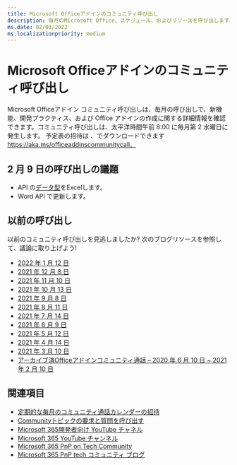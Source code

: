 ```yaml
---
title: Microsoft Officeアドインのコミュニティ呼び出し
description: 毎月のMicrosoft Office、スケジュール、およびリソースを呼び出します。
ms.date: 02/03/2022
ms.localizationpriority: medium
---
```


# <a name="microsoft-office-add-ins-community-call"></a>Microsoft Officeアドインのコミュニティ呼び出し

Microsoft Officeアドイン コミュニティ呼び出しは、毎月の呼び出しで、新機能、開発プラクティス、および Office アドインの作成に関する詳細情報を確認できます。コミュニティ呼び出しは、太平洋時間午前 8:00 に毎月第 2 水曜日に発生します。 予定表の招待は 、でダウンロードできます https://aka.ms/officeaddinscommunitycall。

## <a name="agenda-for-february-9th-call"></a>2 月 9 日の呼び出しの議題

- API の[データ型](../excel/excel-data-types-overview.md)をExcelします。
- Word API で更新します。

## <a name="previous-calls"></a>以前の呼び出し

以前のコミュニティ呼び出しを見逃しましたか? 次のブログリソースを参照して、議論に取り上げよう!

- [2022 年 1 月 12 日](https://techcommunity.microsoft.com/t5/microsoft-365-pnp-blog/office-add-ins-community-call-january-12-2022/ba-p/3061097)
- [2021 年 12 月 8 日](https://techcommunity.microsoft.com/t5/microsoft-365-pnp-blog/office-add-ins-community-call-december-8-2021/ba-p/3032949)
- [2021 年 11 月 10 日](https://techcommunity.microsoft.com/t5/microsoft-365-pnp-blog/office-add-ins-community-call-november-10-2021/ba-p/2983146)
- [2021 年 10 月 13 日](https://techcommunity.microsoft.com/t5/microsoft-365-pnp-blog/office-add-ins-community-call-october-13-2021/ba-p/2867151)
- [2021 年 9 月 8 日](https://techcommunity.microsoft.com/t5/microsoft-365-pnp-blog/office-add-ins-community-call-september-8-2021/ba-p/2747100)
- [2021 年 8 月 11 日](https://techcommunity.microsoft.com/t5/microsoft-365-pnp-blog/office-add-ins-community-call-august-2021/ba-p/2661372)
- [2021 年 7 月 14 日](https://techcommunity.microsoft.com/t5/microsoft-365-pnp-blog/office-add-ins-community-call-july-2021/ba-p/2573384)
- [2021 年 6 月 9 日](https://techcommunity.microsoft.com/t5/microsoft-365-pnp-blog/office-add-ins-community-call-june-2021/ba-p/2446156)
- [2021 年 5 月 12 日](https://techcommunity.microsoft.com/t5/microsoft-365-pnp-blog/office-add-ins-community-call-may-2021/ba-p/2369804)
- [2021 年 4 月 14 日](https://techcommunity.microsoft.com/t5/microsoft-365-pnp-blog/office-add-ins-community-call-april-14-2021/ba-p/2318886)
- [2021 年 3 月 10 日](https://techcommunity.microsoft.com/t5/microsoft-365-pnp-blog/office-add-ins-community-call-march-10-2021/ba-p/2205369)
- [アーカイブ済Officeアドインコミュニティ通話 – 2020 年 6 月 10 日 ~ 2021 年 2 月 10 日](https://cdn.graph.office.net/prod/office/Office-Add-ins-Community-Call-Archive.pdf)

## <a name="see-also"></a>関連項目

- [定期的な毎月のコミュニティ通話カレンダーの招待](https://aka.ms/officeaddinscommunitycall)
- [Communityトピックの要求と質問を呼び出す](https://aka.ms/officeaddinsform)
- [Microsoft 365開発者向け YouTube チャネル](https://aka.ms/m365devyoutube)
- [Microsoft 365 YouTube チャンネル](https://aka.ms/m365pnp/videos )
- [Microsoft 365 PnP on Tech Community](https://aka.ms/m365pnp/community)
- [Microsoft 365 PnP tech コミュニティ ブログ](https://aka.ms/m365pnp/community/blog)
